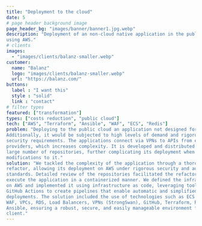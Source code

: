 ```yaml
---
title: "Deployment to the cloud"
date: 5
# page header background image
page_header_bg: "images/banner/banner1.jpg.webp"
description: "Deployment of an non-cloud native application in the public cloud
using AWS."
# clients
images: 
  - "images/clients/balanz-smaller.webp"
customer:
  name: "Balanz"
  logo: "images/clients/balanz-smaller.webp"
  url: "https://balanz.com/"
buttons:
  label : "I want this"
  style : "solid"
  link : "contact"
# filter types
featured: ["transformation"]
types: ["costs reduction", "public cloud"]
tech: ["AWS", "Terraform", "Ansible", "WAF", "ECS", "Redis"]
problem: "Deploying to the public cloud an application not designed for it.
Additionally, it would be subjected to high levels of demand and rigorous
security requirements. The applications connect via VPNs to APIs from external
providers, which increases complexity. It is developed and distributed across a
large number of repositories, further complicating its deployment when making
modifications to it."
solution: "We tackled the complexity of the application through a thorough
refactor, allowing its deployment on AWS under rigorous security and auditing
standards. Detailed review of the repositories facilitated the refactor to
execute the application in a containerized manner. We defined the infrastructure
on AWS and implemented it using infrastructure as code, leveraging tools like
GitHub Actions to create pipelines that enable automatic and simplified
deployments. The solution included the use of technologies such as ECS Cluster,
WAF, VPCs, RDS, Load Balancers, VPNs (StrongSwan), GitHub, Terraform, Redis, and
Ansible, ensuring a robust, secure, and easily manageable environment for the
client."
---
```

